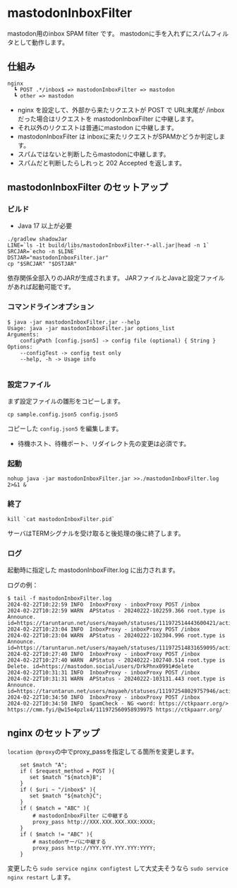 # mastodonInboxFilter

mastodon用のinbox SPAM filter です。
mastodonに手を入れずにスパムフィルタとして動作します。

## 仕組み

```
nginx
  ┗ POST .*/inbox$ => mastodonInboxFilter => mastodon
  ┗ other => mastodon 
```
- nginx を設定して、外部から来たリクエストが POST で URL末尾が /inbox だった場合はリクエストを mastodonInboxFilter に中継します。
- それ以外のリクエストは普通にmastodon に中継します。
- mastodonInboxFilter は inboxに来たリクエストがSPAMかどうか判定します。
- スパムではないと判断したらmastodonに中継します。
- スパムだと判断したらしれっと 202 Accepted を返します。

## mastodonInboxFilter のセットアップ

### ビルド
- Java 17 以上が必要

```
./gradlew shadowJar
LINE=`ls -1t build/libs/mastodonInboxFilter-*-all.jar|head -n 1`
SRCJAR=`echo -n $LINE`
DSTJAR="mastodonInboxFilter.jar"
cp "$SRCJAR" "$DSTJAR"
```
依存関係全部入りのJARが生成されます。
JARファイルとJavaと設定ファイルがあれば起動可能です。

### コマンドラインオプション
```
$ java -jar mastodonInboxFilter.jar --help
Usage: java -jar mastodonInboxFilter.jar options_list
Arguments:
    configPath [config.json5] -> config file (optional) { String }
Options:
    --configTest -> config test only
    --help, -h -> Usage info
    
```

### 設定ファイル
まず設定ファイルの雛形をコピーします。
```
cp sample.config.json5 config.json5
```
コピーした `config.json5` を編集します。
- 待機ホスト、待機ポート、リダイレクト先の変更は必須です。

### 起動
```
nohup java -jar mastodonInboxFilter.jar >>./mastodonInboxFilter.log 2>&1 &
```

### 終了
```
kill `cat mastodonInboxFilter.pid`
```
サーバはTERMシグナルを受け取ると後処理の後に終了します。

### ログ
起動時に指定した mastodonInboxFilter.log に出力されます。

ログの例：
```
$ tail -f mastodonInboxFilter.log
2024-02-22T10:22:59 INFO  InboxProxy - inboxProxy POST /inbox
2024-02-22T10:22:59 WARN  APStatus - 20240222-102259.366 root.type is Announce. id=https://taruntarun.net/users/mayaeh/statuses/111972514443600421/activity
2024-02-22T10:23:04 INFO  InboxProxy - inboxProxy POST /inbox
2024-02-22T10:23:04 WARN  APStatus - 20240222-102304.996 root.type is Announce. id=https://taruntarun.net/users/mayaeh/statuses/111972514831659095/activity
2024-02-22T10:27:40 INFO  InboxProxy - inboxProxy POST /inbox
2024-02-22T10:27:40 WARN  APStatus - 20240222-102740.514 root.type is Delete. id=https://mastodon.social/users/DrkPhnx0991#delete
2024-02-22T10:31:31 INFO  InboxProxy - inboxProxy POST /inbox
2024-02-22T10:31:31 WARN  APStatus - 20240222-103131.443 root.type is Announce. id=https://taruntarun.net/users/mayaeh/statuses/111972548029757946/activity
2024-02-22T10:34:50 INFO  InboxProxy - inboxProxy POST /inbox
2024-02-22T10:34:50 INFO  SpamCheck - NG <word: https://ctkpaarr.org/> https://cmm.fyi/@w15e4pzlx4/111972560958939975 https://ctkpaarr.org/
```

## nginx のセットアップ
`location @proxy`の中でproxy_passを指定してる箇所を変更します。

```
    set $match "A";
    if ( $request_method = POST ){
       set $match "${match}B";
    }
    if ( $uri ~ "/inbox$" ){
       set $match "${match}C";
    }
    if ( $match = "ABC" ){
        # mastodonInboxFilter に中継する
        proxy_pass http://XXX.XXX.XXX.XXX:XXXX;
    }
    if ( $match != "ABC" ){
        # mastodonサーバに中継する
        proxy_pass http://YYY.YYY.YYY.YYY:YYYY;
    }
```
変更したら `sudo service nginx configtest` して大丈夫そうなら `sudo service nginx restart` します。

